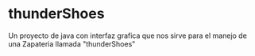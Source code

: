 # thunderShoes
Un proyecto de java con interfaz grafica que nos sirve para el manejo de una Zapateria llamada "thunderShoes"
